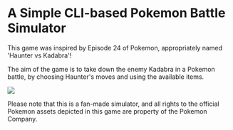 # A Simple CLI-based Pokemon Battle Simulator

This game was inspired by Episode 24 of Pokemon, appropriately named 'Haunter vs Kadabra'!

The aim of the game is to take down the enemy Kadabra in a Pokemon battle, by choosing Haunter's moves and using the available items.

![](https://static.wikia.nocookie.net/pokemon/images/6/60/TB024_13.jpg/revision/latest?cb=20131105221914)

Please note that this is a fan-made simulator, and all rights to the official Pokemon assets depicted in this game are property of the Pokemon Company.
